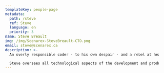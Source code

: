 ```yaml
---
templateKey: people-page
metadata:
  path: /steve
  ref: Steve
  language: en
  priority: 3
name: Steve Breault
img: /img/Scenarex-SteveBreault-CTO.png
email: steve@scenarex.ca
description: >-
  An overly responsible coder - to his own despair - and a rebel at heart, Steve could not resist the blockchain challenge and joined the team in 2018. An experienced technology architect, he has extensive experience in defining IT solutions and software development. He is also a proficient professional in business process design, database design, scripted and object-oriented languages, as well as mobile development.

  Steve oversees all technological aspects of the development and production of our software and its underlying infrastructure.
---
```

